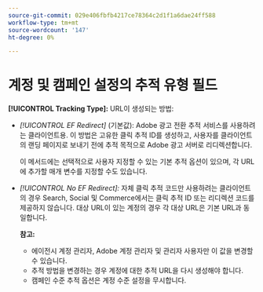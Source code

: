 ```yaml
---
source-git-commit: 029e406fbfb4217ce78364c2d1f1a6dae24ff588
workflow-type: tm+mt
source-wordcount: '147'
ht-degree: 0%

---
```

# 계정 및 캠페인 설정의 추적 유형 필드

**[!UICONTROL Tracking Type]:** URL이 생성되는 방법:

* *[!UICONTROL EF Redirect]* (기본값): Adobe 광고 전환 추적 서비스를 사용하려는 클라이언트용. 이 방법은 고유한 클릭 추적 ID를 생성하고, 사용자를 클라이언트의 랜딩 페이지로 보내기 전에 추적 목적으로 Adobe 광고 서버로 리디렉션합니다.

   이 메서드에는 선택적으로 사용자 지정할 수 있는 기본 추적 옵션이 있으며, 각 URL에 추가할 매개 변수를 지정할 수도 있습니다.

* *[!UICONTROL No EF Redirect]:* 자체 클릭 추적 코드만 사용하려는 클라이언트의 경우 Search, Social 및 Commerce에서는 클릭 추적 ID 또는 리디렉션 코드를 제공하지 않습니다. 대상 URL이 있는 계정의 경우 각 대상 URL은 기본 URL과 동일합니다.

   **참고:**

   * 에이전시 계정 관리자, Adobe 계정 관리자 및 관리자 사용자만 이 값을 변경할 수 있습니다.
   * 추적 방법을 변경하는 경우 계정에 대한 추적 URL을 다시 생성해야 합니다.
   * 캠페인 수준 추적 옵션은 계정 수준 설정을 무시합니다.
